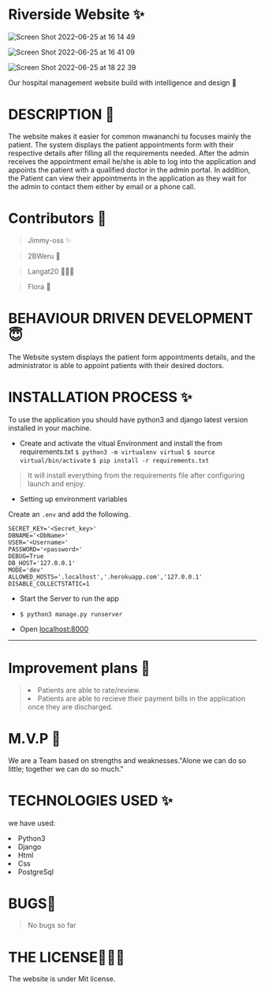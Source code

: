 # Riverside Website &#10024;
![Screen Shot 2022-06-25 at 16 14 49](https://user-images.githubusercontent.com/62022158/175776300-37fbc72d-04d1-471c-8450-def02510892c.png)

![Screen Shot 2022-06-25 at 16 41 09](https://user-images.githubusercontent.com/62022158/175776326-460664c7-2233-4473-8243-7bb1d4f88c9f.png)

![Screen Shot 2022-06-25 at 18 22 39](https://user-images.githubusercontent.com/62022158/175781138-7c2aea1d-5f31-4ef9-a0fc-52874dff5873.png)


Our hospital management website build with intelligence and design 🏥

# DESCRIPTION &#127800;

The website makes it easier for common mwananchi tu focuses mainly the patient.
The system displays the patient appointments form with their respective details after filling all the requirements needed.
After the admin receives the appointment email he/she is able to log into the application and appoints the patient with a qualified doctor in the admin portal.
In addition, the Patient can view their appointments in the application as they wait for the admin to contact them either by email or a phone call. 

# Contributors &#129409;

> Jimmy-oss &#10024;

> 2BWeru 🌺

> Langat20 👨🏾‍💻

> Flora 🌼

# BEHAVIOUR DRIVEN DEVELOPMENT 😇

The Website system displays the patient form appointments details, and the administrator is able to appoint patients with their desired doctors.

# INSTALLATION PROCESS ✨

To use the application you should have python3 and django latest version installed in your machine.

- Create and activate the vitual Environment and install the from requirements.txt
  `$ python3 -m virtualenv virtual`
  `$ source virtual/bin/activate`
  `$ pip install -r requirements.txt`

> It will install everything from the requirements file after configuring launch and enjoy.

- Setting up environment variables

Create an `.env` and add the following.

```
SECRET_KEY='<Secret_key>'
DBNAME='<DbName>'
USER='<Username>'
PASSWORD='<password>'
DEBUG=True
DB_HOST='127.0.0.1'
MODE='dev'
ALLOWED_HOSTS='.localhost','.herokuapp.com','127.0.0.1'
DISABLE_COLLECTSTATIC=1

```

- Start the Server to run the app
- `$ python3 manage.py runserver`

- Open [localhost:8000](#)

---

# Improvement plans 💞️

> <li> Patients are able to rate/review.</li>
> <li> Patients are able to recieve their payment bills in the application once they are discharged.</li>

# M.V.P 🤝

We are a Team based on strengths and weaknesses."Alone we can do so little; together we can do so much."

# TECHNOLOGIES USED &#10024;

we have used:

<li>Python3</li>
   <li>Django</li>
   <li>Html</li>
   <li>Css</li>
  <li>PostgreSql</li>
  
# BUGS💢

> No bugs so far

# THE LICENSE👨🏾‍⚖️

The website is under Mit license.
